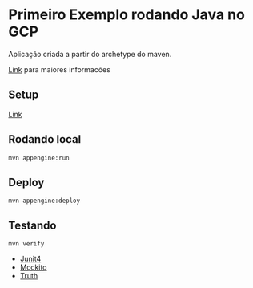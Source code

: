 Primeiro Exemplo rodando Java no GCP
==================

Aplicação criada a partir do archetype do maven.

[Link](https://cloud.google.com/appengine/docs/java/) para maiores informacões

## Setup

[Link](../config-ambiente/README.md)

## Rodando local

    mvn appengine:run

## Deploy

    mvn appengine:deploy

## Testando

    mvn verify

* [Junit4](http://junit.org/junit4/)
* [Mockito](http://mockito.org/)
* [Truth](http://google.github.io/truth/)

